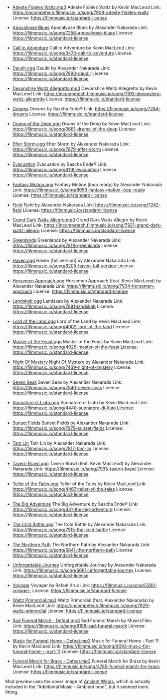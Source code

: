 - [Adeste Fideles Waltz.mp3](https://incompetech.filmmusic.io/song/7908-adeste-fideles-waltz)
Adeste Fideles Waltz by Kevin MacLeod
Link: https://incompetech.filmmusic.io/song/7908-adeste-fideles-waltz
License: https://filmmusic.io/standard-license

- [Apocalypse Blues](https://filmmusic.io/song/7256-apocalypse-blues)
Apocalypse Blues by Alexander Nakarada
Link: https://filmmusic.io/song/7256-apocalypse-blues
License: https://filmmusic.io/standard-license

- [Call to Adventure](https://filmmusic.io/song/3470-call-to-adventure)
Call to Adventure by Kevin MacLeod
Link: https://filmmusic.io/song/3470-call-to-adventure
License: https://filmmusic.io/standard-license

- [Daudir.ogg](https://filmmusic.io/song/7893-daudir)
Daudir by Alexander Nakarada
Link: https://filmmusic.io/song/7893-daudir
License: https://filmmusic.io/standard-license

- [Devonshire Waltz Allegretto.mp3](https://incompetech.filmmusic.io/song/7913-devonshire-waltz-allegretto)
Devonshire Waltz Allegretto by Kevin MacLeod
Link: https://incompetech.filmmusic.io/song/7913-devonshire-waltz-allegretto
License: https://filmmusic.io/standard-license

- [Dreams](https://filmmusic.io/song/7284-dreams)
Dreams by Sascha Ende®
Link: https://filmmusic.io/song/7284-dreams
License: https://filmmusic.io/standard-license

- [Drums of the Deep.ogg](https://filmmusic.io/song/3681-drums-of-the-deep)
Drums of the Deep by Kevin MacLeod
Link: https://filmmusic.io/song/3681-drums-of-the-deep
License: https://filmmusic.io/standard-license

- [Efter Storm.ogg](https://filmmusic.io/song/7879-efter-storm)
Efter Storm by Alexander Nakarada
Link: https://filmmusic.io/song/7879-efter-storm
License: https://filmmusic.io/standard-license

- [Evacuation](https://filmmusic.io/song/8118-evacuation)
Evacuation by Sascha Ende®
Link: https://filmmusic.io/song/8118-evacuation
License: https://filmmusic.io/standard-license

- [Fantasy Motion.ogg](https://filmmusic.io/song/8059-fantasy-motion-loop-ready)
Fantasy Motion [loop ready] by Alexander Nakarada
Link: https://filmmusic.io/song/8059-fantasy-motion-loop-ready
License: https://filmmusic.io/standard-license

- [Fjeld](https://filmmusic.io/song/7242-fjeld)
Fjeld by Alexander Nakarada
Link: https://filmmusic.io/song/7242-fjeld
License: https://filmmusic.io/standard-license

- [Grand Dark Waltz Allegro.mp3](https://incompetech.filmmusic.io/song/7921-grand-dark-waltz-allegro)
Grand Dark Waltz Allegro by Kevin MacLeod
Link: https://incompetech.filmmusic.io/song/7921-grand-dark-waltz-allegro
License: https://filmmusic.io/standard-license

- [Greenlands](https://filmmusic.io/song/7819-greenlands)
Greenlands by Alexander Nakarada
Link: https://filmmusic.io/song/7819-greenlands
License: https://filmmusic.io/standard-license

- [Haven.ogg](https://filmmusic.io/song/8205-haven-full-version)
Haven [full version] by Alexander Nakarada
Link: https://filmmusic.io/song/8205-haven-full-version
License: https://filmmusic.io/standard-license

- [Horsemen Approach.ogg](https://filmmusic.io/song/7934-horsemen-approach)
Horsemen Approach (feat. Kevin MacLeod) by Alexander Nakarada
Link: https://filmmusic.io/song/7934-horsemen-approach
License: https://filmmusic.io/standard-license

- [Landskab.ogg](https://filmmusic.io/song/7881-landskab)
Landskab by Alexander Nakarada
Link: https://filmmusic.io/song/7881-landskab
License: https://filmmusic.io/standard-license

- [Lord of the Land.ogg](https://filmmusic.io/song/4002-lord-of-the-land)
Lord of the Land by Kevin MacLeod
Link: https://filmmusic.io/song/4002-lord-of-the-land
License: https://filmmusic.io/standard-license

- [Master of the Feast.ogg](https://filmmusic.io/song/4026-master-of-the-feast)
Master of the Feast by Kevin MacLeod
Link: https://filmmusic.io/song/4026-master-of-the-feast
License: https://filmmusic.io/standard-license

- [Night Of Mystery](https://filmmusic.io/song/7469-night-of-mystery)
Night Of Mystery by Alexander Nakarada
Link: https://filmmusic.io/song/7469-night-of-mystery
License: https://filmmusic.io/standard-license

- [Seven Seas](https://filmmusic.io/song/7540-seven-seas)
Seven Seas by Alexander Nakarada
Link: https://filmmusic.io/song/7540-seven-seas
License: https://filmmusic.io/standard-license

- [Suonatore di Liuto.ogg](https://filmmusic.io/song/4440-suonatore-di-liuto)
Suonatore di Liuto by Kevin MacLeod
Link: https://filmmusic.io/song/4440-suonatore-di-liuto
License: https://filmmusic.io/standard-license

- [Sunset Fields](https://filmmusic.io/song/7979-sunset-fields)
Sunset Fields by Alexander Nakarada
Link: https://filmmusic.io/song/7979-sunset-fields
License: https://filmmusic.io/standard-license

- [Tam Lin](https://filmmusic.io/song/7817-tam-lin)
Tam Lin by Alexander Nakarada
Link: https://filmmusic.io/song/7817-tam-lin
License: https://filmmusic.io/standard-license

- [Tavern Brawl.ogg](https://filmmusic.io/song/7935-tavern-brawl)
Tavern Brawl (feat. Kevin MacLeod) by Alexander Nakarada
Link: https://filmmusic.io/song/7935-tavern-brawl
License: https://filmmusic.io/standard-license

- [Teller of the Tales.ogg](https://filmmusic.io/song/4467-teller-of-the-tales)
Teller of the Tales by Kevin MacLeod
Link: https://filmmusic.io/song/4467-teller-of-the-tales
License: https://filmmusic.io/standard-license

- [The Big Adventure](https://filmmusic.io/song/431-the-big-adventure)
The Big Adventure by Sascha Ende®
Link: https://filmmusic.io/song/431-the-big-adventure
License: https://filmmusic.io/standard-license

- [The Cold Battle.ogg](https://filmmusic.io/song/7515-the-cold-battle)
The Cold Battle by Alexander Nakarada
Link: https://filmmusic.io/song/7515-the-cold-battle
License: https://filmmusic.io/standard-license

- [The Northern Path](https://filmmusic.io/song/6841-the-northern-path)
The Northern Path by Alexander Nakarada
Link: https://filmmusic.io/song/6841-the-northern-path
License: https://filmmusic.io/standard-license

- [Unforgettable Journey](https://filmmusic.io/song/6661-unforgettable-journey)
Unforgettable Journey by Alexander Nakarada
Link: https://filmmusic.io/song/6661-unforgettable-journey
License: https://filmmusic.io/standard-license

- [Voyager](https://filmmusic.io/song/5390-voyager-)
Voyager  by Rafael Krux
Link: https://filmmusic.io/song/5390-voyager-
License: https://filmmusic.io/standard-license

- [Waltz Primordial.mp3](https://incompetech.filmmusic.io/song/7929-waltz-primordial)
Waltz Primordial (feat. Alexander Nakarada) by Kevin MacLeod
Link: https://incompetech.filmmusic.io/song/7929-waltz-primordial
License: https://filmmusic.io/standard-license

- [Sad Funeral March - Defeat.mp3](https://filmmusic.io/song/8198-sad-funeral-march)
Sad Funeral March by MusicLFiles
Link: https://filmmusic.io/song/8198-sad-funeral-march
License: https://filmmusic.io/standard-license

- [Music for Funeral Home - Defeat.mp3](https://filmmusic.io/song/4093-music-for-funeral-home---part-11)
Music for Funeral Home - Part 11 by Kevin MacLeod
Link: https://filmmusic.io/song/4093-music-for-funeral-home---part-11
License: https://filmmusic.io/standard-license

- [Funeral March for Brass - Defeat.mp3](https://filmmusic.io/song/3785-funeral-march-for-brass)
Funeral March for Brass by Kevin MacLeod
Link: https://filmmusic.io/song/3785-funeral-march-for-brass
License: https://filmmusic.io/standard-license

Mod preview uses the cover image of [Ancient Winds](https://filmmusic.io/song/5725-ancient-winds-preview), which is actually included in the "Additional Music - Ambient mod", but it seemed more fitting.
